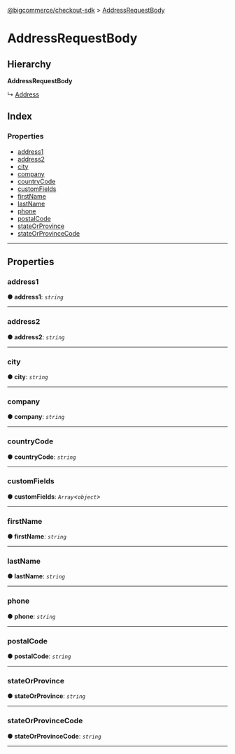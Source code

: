 [@bigcommerce/checkout-sdk](../README.md) > [AddressRequestBody](../interfaces/addressrequestbody.md)

# AddressRequestBody

## Hierarchy

**AddressRequestBody**

↳  [Address](address.md)

## Index

### Properties

* [address1](addressrequestbody.md#address1)
* [address2](addressrequestbody.md#address2)
* [city](addressrequestbody.md#city)
* [company](addressrequestbody.md#company)
* [countryCode](addressrequestbody.md#countrycode)
* [customFields](addressrequestbody.md#customfields)
* [firstName](addressrequestbody.md#firstname)
* [lastName](addressrequestbody.md#lastname)
* [phone](addressrequestbody.md#phone)
* [postalCode](addressrequestbody.md#postalcode)
* [stateOrProvince](addressrequestbody.md#stateorprovince)
* [stateOrProvinceCode](addressrequestbody.md#stateorprovincecode)

---

## Properties

<a id="address1"></a>

###  address1

**● address1**: *`string`*

___
<a id="address2"></a>

###  address2

**● address2**: *`string`*

___
<a id="city"></a>

###  city

**● city**: *`string`*

___
<a id="company"></a>

###  company

**● company**: *`string`*

___
<a id="countrycode"></a>

###  countryCode

**● countryCode**: *`string`*

___
<a id="customfields"></a>

###  customFields

**● customFields**: *`Array`<`object`>*

___
<a id="firstname"></a>

###  firstName

**● firstName**: *`string`*

___
<a id="lastname"></a>

###  lastName

**● lastName**: *`string`*

___
<a id="phone"></a>

###  phone

**● phone**: *`string`*

___
<a id="postalcode"></a>

###  postalCode

**● postalCode**: *`string`*

___
<a id="stateorprovince"></a>

###  stateOrProvince

**● stateOrProvince**: *`string`*

___
<a id="stateorprovincecode"></a>

###  stateOrProvinceCode

**● stateOrProvinceCode**: *`string`*

___

